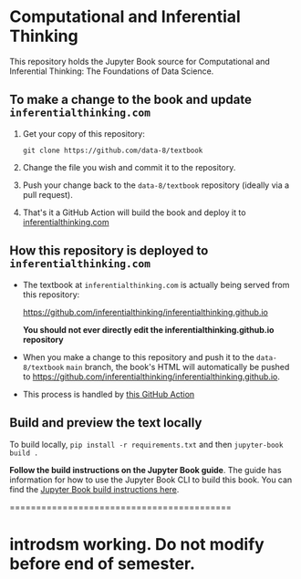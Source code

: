 # Computational and Inferential Thinking

This repository holds the Jupyter Book source for Computational and Inferential
Thinking: The Foundations of Data Science.

## To make a change to the book and update `inferentialthinking.com`

1. Get your copy of this repository:

   ```
   git clone https://github.com/data-8/textbook
   ```
2. Change the file you wish and commit it to the repository.
3. Push your change back to the `data-8/textbook` repository (ideally via a pull request).
4. That's it a GitHub Action will build the book and deploy it to [inferentialthinking.com](https://inferentialthinking.com)


## How this repository is deployed to `inferentialthinking.com`

* The textbook at `inferentialthinking.com` is actually being served from this repository:

  https://github.com/inferentialthinking/inferentialthinking.github.io

  **You should not ever directly edit the inferentialthinking.github.io repository**
* When you make a change to this repository and push it to the `data-8/textbook` `main`
  branch, the book's HTML will automatically be pushed to https://github.com/inferentialthinking/inferentialthinking.github.io.
* This process is handled by [this GitHub Action](.github/workflows/deploy.yml)

## Build and preview the text locally

To build locally, `pip install -r requirements.txt` and then `jupyter-book build .`

**Follow the build instructions on the Jupyter Book guide**. The guide has
information for how to use the Jupyter Book CLI to build this book. You can find
the [Jupyter Book build instructions here](https://jupyterbook.org/start/build.html).


==========================================

# introdsm working. Do not modify before end of semester. 